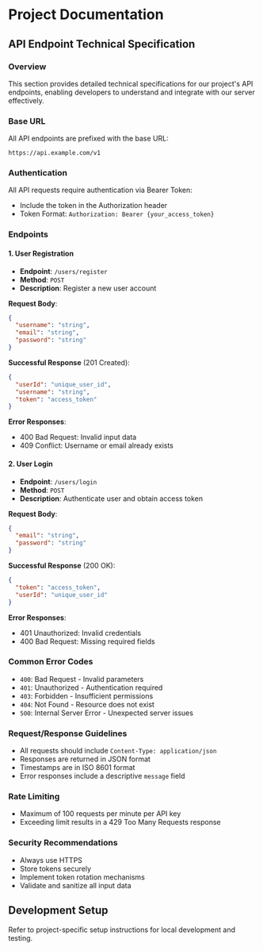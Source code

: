 # Project Documentation

## API Endpoint Technical Specification

### Overview
This section provides detailed technical specifications for our project's API endpoints, enabling developers to understand and integrate with our server effectively.

### Base URL
All API endpoints are prefixed with the base URL:
```
https://api.example.com/v1
```

### Authentication
All API requests require authentication via Bearer Token:
- Include the token in the Authorization header
- Token Format: `Authorization: Bearer {your_access_token}`

### Endpoints

#### 1. User Registration
- **Endpoint**: `/users/register`
- **Method**: `POST`
- **Description**: Register a new user account

**Request Body**:
```json
{
  "username": "string",
  "email": "string",
  "password": "string"
}
```

**Successful Response** (201 Created):
```json
{
  "userId": "unique_user_id",
  "username": "string",
  "token": "access_token"
}
```

**Error Responses**:
- 400 Bad Request: Invalid input data
- 409 Conflict: Username or email already exists

#### 2. User Login
- **Endpoint**: `/users/login`
- **Method**: `POST`
- **Description**: Authenticate user and obtain access token

**Request Body**:
```json
{
  "email": "string",
  "password": "string"
}
```

**Successful Response** (200 OK):
```json
{
  "token": "access_token",
  "userId": "unique_user_id"
}
```

**Error Responses**:
- 401 Unauthorized: Invalid credentials
- 400 Bad Request: Missing required fields

### Common Error Codes
- `400`: Bad Request - Invalid parameters
- `401`: Unauthorized - Authentication required
- `403`: Forbidden - Insufficient permissions
- `404`: Not Found - Resource does not exist
- `500`: Internal Server Error - Unexpected server issues

### Request/Response Guidelines
- All requests should include `Content-Type: application/json`
- Responses are returned in JSON format
- Timestamps are in ISO 8601 format
- Error responses include a descriptive `message` field

### Rate Limiting
- Maximum of 100 requests per minute per API key
- Exceeding limit results in a 429 Too Many Requests response

### Security Recommendations
- Always use HTTPS
- Store tokens securely
- Implement token rotation mechanisms
- Validate and sanitize all input data

## Development Setup
Refer to project-specific setup instructions for local development and testing.